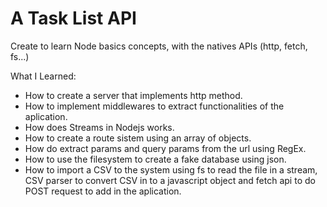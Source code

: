 # A Task List API

Create to learn Node basics concepts, with the natives APIs (http, fetch, fs...)

What I Learned:

- How to create a server that implements http method.
- How to implement middlewares to extract functionalities of the aplication.
- How does Streams in Nodejs works.
- How to create a route sistem using an array of objects.
- How do extract params and query params from the url using RegEx.
- How to use the filesystem to create a fake database using json.
- How to import a CSV to the system using fs to read the file in a stream, CSV parser to convert CSV in to a javascript object and fetch api to do POST request to add in the aplication.

